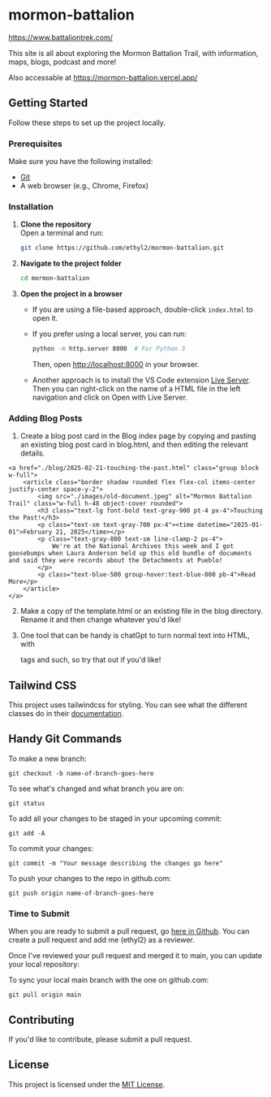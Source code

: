 # mormon-battalion

https://www.battaliontrek.com/

This site is all about exploring the Mormon Battalion Trail, with information, maps, blogs, podcast and more!

Also accessable at https://mormon-battalion.vercel.app/

## Getting Started

Follow these steps to set up the project locally.

### Prerequisites

Make sure you have the following installed:

- [Git](https://git-scm.com/)
- A web browser (e.g., Chrome, Firefox)

### Installation

1. **Clone the repository**  
   Open a terminal and run:

   ```sh
   git clone https://github.com/ethyl2/mormon-battalion.git
   ```

2. **Navigate to the project folder**  

   ```sh
   cd mormon-battalion
   ```

3. **Open the project in a browser**  
   - If you are using a file-based approach, double-click `index.html` to open it.  
   - If you prefer using a local server, you can run:

     ```sh
     python -m http.server 8000  # For Python 3
     ```

     Then, open [http://localhost:8000](http://localhost:8000) in your browser.

    - Another approach is to install the VS Code extension [Live Server](https://marketplace.visualstudio.com/items?itemName=ritwickdey.LiveServer).
    Then you can right-click on the name of a HTML file in the left navigation and click on Open with Live Server.


### Adding Blog Posts

1. Create a blog post card in the Blog index page by copying and pasting an existing blog post card in blog.html, and then editing the relevant details.


```
<a href="./blog/2025-02-21-touching-the-past.html" class="group block w-full">
    <article class="border shadow rounded flex flex-col items-center justify-center space-y-2">
        <img src="./images/old-document.jpeg" alt="Mormon Battalion Trail" class="w-full h-48 object-cover rounded">
        <h3 class="text-lg font-bold text-gray-900 pt-4 px-4">Touching the Past!</h3>
        <p class="text-sm text-gray-700 px-4"><time datetime="2025-01-01">February 21, 2025</time></p>
        <p class="text-gray-800 text-sm line-clamp-2 px-4">
            We're at the National Archives this week and I got goosebumps when Laura Anderson held up this old bundle of documents and said they were records about the Detachments at Pueblo!       
        </p>
        <p class="text-blue-500 group-hover:text-blue-800 pb-4">Read More</p>
    </article>
</a>
```

2. Make a copy of the template.html or an existing file in the blog directory. Rename it and then change whatever you'd like!

4. One tool that can be handy is chatGpt to turn normal text into HTML, with <p> tags and such, so try that out if you'd like!

## Tailwind CSS

This project uses tailwindcss for styling.
You can see what the different classes do in their [documentation](https://v2.tailwindcss.com/docs).

## Handy Git Commands

To make a new branch:

```
git checkout -b name-of-branch-goes-here
```

To see what's changed and what branch you are on:
```
git status
```

To add all your changes to be staged in your upcoming commit:
```
git add -A
```

To commit your changes:
```
git commit -m "Your message describing the changes go here"
```

To push your changes to the repo in github.com:
```
git push origin name-of-branch-goes-here
```
### Time to Submit

When you are ready to submit a pull request, go [here in Github](https://github.com/ethyl2/mormon-battalion).
You can create a pull request and add me (ethyl2) as a reviewer.

Once I've reviewed your pull request and merged it to main, you can update your local repository:

To sync your local main branch with the one on github.com:
```
git pull origin main
```

## Contributing

If you'd like to contribute, please submit a pull request.

## License

This project is licensed under the [MIT License](LICENSE).

